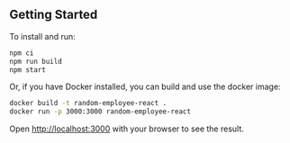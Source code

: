 ## Getting Started

To install and run:

```bash
npm ci
npm run build
npm start
```

Or, if you have Docker installed, you can build and use the docker image:

```bash
docker build -t random-employee-react .
docker run -p 3000:3000 random-employee-react 
```

Open [http://localhost:3000](http://localhost:3000) with your browser to see the result.
